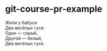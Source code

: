 # git-course-pr-example
Жили у бабуси  
Два весёлых гуся:  
Один — серый,  
Другой — белый,  
Два весёлых гуся.  
